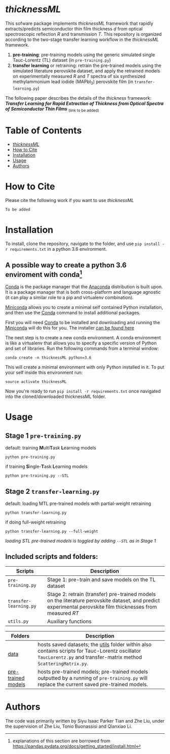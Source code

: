 # _thicknessML_
This sofware package implements _thicknessML_ framework that rapidly extracts/predicts semiconductor thin film thickness _d_ from optical spectroscopic reflection _R_ and transmission _T_. This repository is organized according to the two-stage transfer learning workflow in the _thicknessML_ framework.
1. **pre-training**: pre-training models using the generic simulated single Tauc-Lorentz (TL) dataset (in `pre-training.py`)
2. **transfer learning** or retraining: retrain the pre-trained models using the simulated literature perovskite dataset, and apply the retrained models on experimentally measured _R_ and _T_ spectra of six synthesized methylammonium lead iodide (MAPbI<sub>3</sub>) perovskite film (in `transfer-learning.py`)

The following paper describes the details of the _thickness_ framework: **_Transfer Learning for Rapid Extraction of Thickness from Optical Spectra of Semiconductor Thin Films_** <sub>(link to be added)</sub>
# Table of Contents
- [_thicknessML_](#thicknessML)
- [How to Cite](#how-to-cite)
- [Installation](#installation)
- [Usage](#usage)
- [Authors](#authors)

# How to Cite
Please cite the following work if you want to use _thicknessML_
```
To be added
```
# Installation
To install, clone the repository, navigate to the folder, and use `pip install -r requirements.txt` in a python 3.6 environment.

## A possible way to create a python 3.6 enviroment with conda[^1]
[Conda](https://conda.io/en/latest/) is the package manager that the [Anaconda](https://docs.continuum.io/anaconda/) distribution is built upon. It is a package manager that is both cross-platform and language agnostic (it can play a similar role to a pip and virtualenv combination).

[Miniconda](https://docs.conda.io/en/latest/miniconda.html) allows you to create a minimal self contained Python installation, and then use the [Conda](https://conda.io/en/latest/) command to install additional packages.

First you will need [Conda](https://conda.io/en/latest/) to be installed and downloading and running the [Miniconda](https://docs.conda.io/en/latest/miniconda.html) will do this for you. The installer [can be found here](https://docs.conda.io/en/latest/miniconda.html)

The next step is to create a new conda environment. A conda environment is like a virtualenv that allows you to specify a specific version of Python and set of libraries. Run the following commands from a terminal window:
```
conda create -n thicknessML python=3.6
```
This will create a minimal environment with only Python installed in it. To put your self inside this environment run:
```
source activate thicknessML
```
Now you're ready to run `pip install -r requirements.txt` once navigated into the cloned/downloaded thicknessML folder.


# Usage

## Stage 1 `pre-training.py`
default: training **M**ulti**T**ask **L**earning models
```
python pre-training.py
```
if training **S**ingle-**T**ask **L**earning models
```
python pre-training.py --STL
```
## Stage 2 `transfer-learning.py`
default: loading MTL pre-trained models with partial-weight retraining
```
python transfer-learning.py
```
if doing full-weight retraining
```
python transfer-learning.py --full-weight
``` 
_loading STL pre-trained models is toggled by adding `--STL` as in Stage 1_

## Included scripts and folders:

| Scripts | Description |
| ------------- | ------------------------------ |
| `pre-training.py`      | Stage 1: pre-train and save models on the TL dataset|
| `transfer-learning.py`      | Stage 2: retrain (transfer) pre-trained models on the literature perovskite dataset, and predict experimental perovskite film thicknesses from measured _RT_|
| `utils.py` | Auxiliary functions|

| Folders | Description |
| ------------- | ------------------------------ |
| [data](./data)  | hosts saved datasets; the [utils](./data/utils/) folder within also contains scripts for Tauc-Lorentz oscillator `TaucLorentz.py` and transfer-matrix method `ScatteringMatrix.py`. |
| [pre-trained models](./pre-trained%20models/) | hosts pre-trained models; pre-trained models outputted by a running of `pre-training.py` will replace the current saved pre-trained models.


# Authors
The code was primarily written by Siyu Isaac Parker Tian and Zhe Liu, under the supervision of Zhe Liu, Tonio Buonassisi and Qianxiao Li.

[^1]: explanations of this section are borrowed from https://pandas.pydata.org/docs/getting_started/install.html
